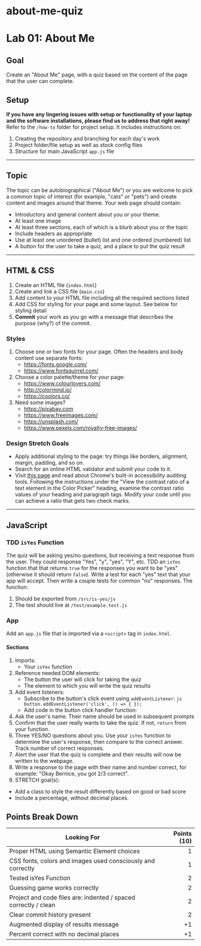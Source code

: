 # about-me-quiz

# Lab 01: About Me
## Goal
Create an "About Me" page, with a quiz based on the content of the page that the user can complete.
## Setup 
**If you have any lingering issues with setup or functionality of your laptop and the software installations, please find us to address that right away!**
Refer to the `/how-to` folder for project setup. It includes instructions on:
1. Creating the repository and branching for each day's work
1. Project folder/file setup as well as stock config files
1. Structure for main JavaScript `app.js` file
---
## Topic
The topic can be autobiographical ("About Me") or you are welcome to pick a common topic of interest (for example, "cats" or "pets") and create content and images around that theme.
Your web page should contain:
* Introductory and general content about you or your theme.
* At least one image
* At least three sections, each of which is a blurb about you or the topic
* Include headers as appropriate
* Use at least one unordered (bullet) list and one ordered (numbered) list
* A button for the user to take a quiz, and a place to put the quiz result
---
## HTML & CSS
1. Create an HTML file (`index.html`)
1. Create and link a CSS file (`main.css`)
1. Add content to your HTML file including all the required sections listed
1. Add CSS for styling for your page and some layout. See below for styling detail
1. **Commit** your work as you go with a message that describes the purpose (why?) of the commit.
### Styles
1. Choose one or two fonts for your page. Often the headers and body content use separate fonts:
    * https://fonts.google.com/
    * https://www.fontsquirrel.com/
1. Choose a color palette/theme for your page:
    * https://www.colourlovers.com/
    * http://colormind.io/
    * https://coolors.co/
1. Need some images?
    * https://pixabay.com
    * https://www.freeimages.com/
    * https://unsplash.com/
    * https://www.pexels.com/royalty-free-images/
### Design Stretch Goals
- Apply additional styling to the page: try things like borders, alignment, margin, padding, and so on.
- Search for an online HTML validator and submit your code to it.
- Visit [this page](https://developers.google.com/web/tools/chrome-devtools/accessibility/reference) and read about Chrome's built-in accessibility auditing tools. Following the instructions under the "View the contrast ratio of a text element in the Color Picker" heading, examine the contrast ratio values of your heading and paragraph tags. Modify your code until you can achieve a ratio that gets two check marks.
---
## JavaScript
### TDD `isYes` Function
The quiz will be asking yes/no questions, but receiving a text response from the user. They could response "Yes", "y", "yes", "Y", etc.
TDD an `isYes` function that that returns `true` for the responses you want to be "yes" (otherwise it should return `false`). Write a test for each "yes" text that your app will accept. Then write a couple tests for common "no" responses. 
The function:
1. Should be exported from `/src/is-yes/js`
1. The test should live at `/test/example.test.js`
### App
Add an `app.js` file that is imported via a `<script>` tag in `index.html`.
#### Sections
1. Imports:
    - Your `isYes` function
1. Reference needed DOM elements:
    - The button the user will click for taking the quiz
    - The element to which you will write the quiz results
1. Add event listeners:
    - Subscribe to the button's click event using `addEventListener`:
    ``js
    button.addEventListener('click', () => {
    });
    ``
    - Add code in the button click handler function:
1. Ask the user's name. Their name should be used in subsequent prompts
1. Confirm that the user really wants to take the quiz. If not, `return` from your function.
1. Three YES/NO questions about you. Use your `isYes` function to determine the user's
response, then compare to the correct answer. Track number of correct responses.
1. Alert the user that the quiz is complete and their results will now be written to the webpage.
1. Write a response to the page with their name and number correct, for example: "Okay Bernice, you got 2/3 correct".
1. STRETCH goal(s):
  - Add a class to style the result differently based on
  good or bad score
  - Include a percentage, without decimal places.

## Points Break Down
Looking For | Points (10)
| --- | ---: |
Proper HTML using Semantic Element choices  | 1
CSS fonts, colors and images used consciously and correctly | 1
Tested isYes Function | 2
Guessing game works correctly | 2
Project and code files are: indented / spaced correctly / clean | 2
Clear commit history present | 2
Augmented display of results message | +1
Percent correct with no decimal places | +1